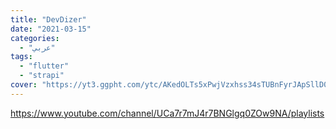 ```yaml
---
title: "DevDizer"
date: "2021-03-15"
categories:
  - "عربي"
tags:
  - "flutter"
  - "strapi"
cover: "https://yt3.ggpht.com/ytc/AKedOLTs5xPwjVzxhss34sTUBnFyrJApSllD0pa3oQaOhw=s88-c-k-c0x00ffffff-no-rj"
---
```


https://www.youtube.com/channel/UCa7r7mJ4r7BNGlgq0ZOw9NA/playlists

